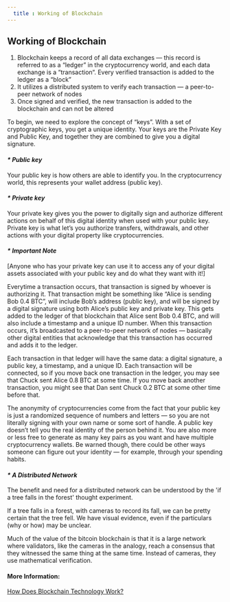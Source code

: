 ```yaml
---
  title : Working of Blockchain
---
```

## Working of Blockchain
1. Blockchain keeps a record of all data exchanges — this record is referred to as a “ledger” in the cryptocurrency world, and each data exchange is a “transaction“. Every verified transaction is added to the ledger as a “block”
2. It utilizes a distributed system to verify each transaction — a peer-to-peer network of nodes
3. Once signed and verified, the new transaction is added to the blockchain and can not be altered

 To begin, we need to explore the concept of “keys”. With a set of cryptographic keys, you get a unique identity. Your keys are the Private Key and Public Key, and together they are combined to give you a digital signature.
 #### _* Public key_
  Your public key is how others are able to identify you. In the cryptocurrency world, this represents your wallet address (public key).
 #### _* Private key_
  Your private key gives you the power to digitally sign and authorize different actions on behalf of this digital identity when used with your public key. Private key is what let’s you authorize transfers, withdrawals, and other actions with your digital property like cryptocurrencies.
 #### _* Important Note_
 [Anyone who has your private key can use it to access any of your digital assets associated with your public key and do what they want with it!]

Everytime a transaction occurs, that transaction is signed by whoever is authorizing it. That transaction might be something like “Alice is sending Bob 0.4 BTC”, will include Bob’s address (public key), and will be signed by a digital signature using both Alice’s public key and private key. This gets added to the ledger of that blockchain that Alice sent Bob 0.4 BTC, and will also include a timestamp and a unique ID number. When this transaction occurs, it’s broadcasted to a peer-to-peer network of nodes — basically other digital entities that acknowledge that this transaction has occurred and adds it to the ledger.

Each transaction in that ledger will have the same data: a digital signature, a public key, a timestamp, and a unique ID. Each transaction will be connected, so if you move back one transaction in the ledger, you may see that Chuck sent Alice 0.8 BTC at some time. If you move back another transaction, you might see that Dan sent Chuck 0.2 BTC at some other time before that.

The anonymity of cryptocurrencies come from the fact that your public key is just a randomized sequence of numbers and letters — so you are not literally signing with your own name or some sort of handle. A public key doesn’t tell you the real identity of the person behind it. You are also more or less free to generate as many key pairs as you want and have multiple cryptocurrency wallets. Be warned though, there could be other ways someone can figure out your identity — for example, through your spending habits.
#### _* A Distributed Network_
The benefit and need for a distributed network can be understood by the 'if a tree falls in the forest' thought experiment.

If a tree falls in a forest, with cameras to record its fall, we can be pretty certain that the tree fell. We have visual evidence, even if the particulars (why or how) may be unclear.

Much of the value of the bitcoin blockchain is that it is a large network where validators, like the cameras in the analogy, reach a consensus that they witnessed the same thing at the same time. Instead of cameras, they use mathematical verification.

#### More Information:
  
[How Does Blockchain Technology Work?](https://www.coindesk.com/information/how-does-blockchain-technology-work/)



